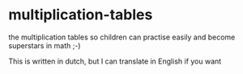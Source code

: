 # multiplication-tables
the multiplication tables so children can practise easily and become superstars in math ;-)

This is written in dutch, but I can translate in English if you want
